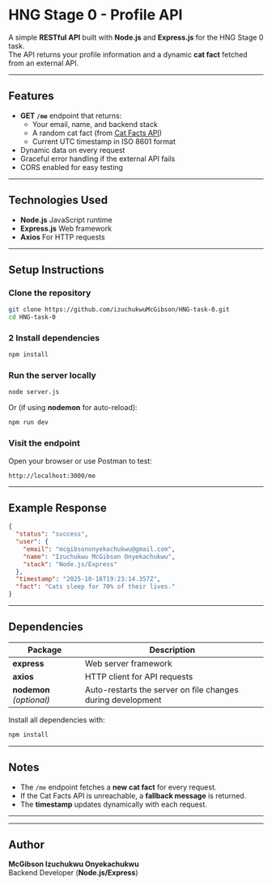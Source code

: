 #  HNG Stage 0 - Profile API

A simple **RESTful API** built with **Node.js** and **Express.js** for the HNG Stage 0 task.  
The API returns your profile information and a dynamic **cat fact** fetched from an external API.

---

## Features

- **GET `/me`** endpoint that returns:
  - Your email, name, and backend stack  
  - A random cat fact (from [Cat Facts API](https://catfact.ninja/fact))  
  - Current UTC timestamp in ISO 8601 format  
- Dynamic data on every request  
- Graceful error handling if the external API fails  
- CORS enabled for easy testing  

---

## Technologies Used

- **Node.js**  JavaScript runtime  
- **Express.js**  Web framework  
- **Axios**  For HTTP requests  

---

##  Setup Instructions

### Clone the repository
```bash
git clone https://github.com/izuchukwuMcGibson/HNG-task-0.git
cd HNG-task-0
```

### 2 Install dependencies
```bash
npm install
```

###  Run the server locally
```bash
node server.js
```

Or (if using **nodemon** for auto-reload):
```bash
npm run dev
```

###  Visit the endpoint
Open your browser or use Postman to test:
```
http://localhost:3000/me
```

---

##  Example Response
```json
{
  "status": "success",
  "user": {
    "email": "mcgibsononyekachukwu@gmail.com",
    "name": "Izuchukwu McGibson Onyekachukwu",
    "stack": "Node.js/Express"
  },
  "timestamp": "2025-10-16T19:23:14.357Z",
  "fact": "Cats sleep for 70% of their lives."
}
```

---

##  Dependencies

| Package | Description |
|----------|-------------|
| **express** | Web server framework |
| **axios** | HTTP client for API requests |
| **nodemon** *(optional)* | Auto-restarts the server on file changes during development |

Install all dependencies with:
```bash
npm install
```

---

##  Notes

- The `/me` endpoint fetches a **new cat fact** for every request.  
- If the Cat Facts API is unreachable, a **fallback message** is returned.  
- The **timestamp** updates dynamically with each request.

---



---

##  Author

**McGibson Izuchukwu Onyekachukwu**  
Backend Developer (**Node.js/Express**)



